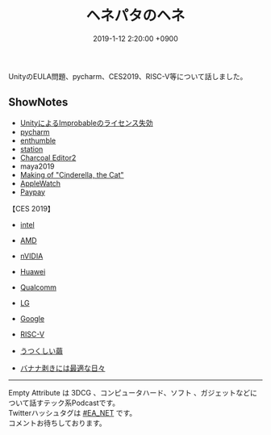 ﻿---
actor_ids:
  - kou
  - hikaru
audio_file_path: /audio/4.mp3
audio_file_size: 50
date: 2019-1-12 2:20:00 +0900
description: UnityのEULA問題、pycharm、CES2019、RISC-V等について話しました。
duration: "111:05"
layout: article
title: 4. ヘネパタのヘネ
---

UnityのEULA問題、pycharm、CES2019、RISC-V等について話しました。

## ShowNotes
- [UnityによるImprobableのライセンス失効](https://gigazine.net/news/20190111-unity-suspended-spatialos/)
- [pycharm](https://www.jetbrains.com/pycharm/)
- [enthumble](https://jp.enthumble.com/)
- [station](https://getstation.com/)
- [Charcoal Editor2](http://zurbrigg.com/charcoal-editor-2)
- maya2019
- [Making of "Cinderella, the Cat"](https://www.youtube.com/watch?v=fqPjmBRxqLI)
- [AppleWatch](https://www.apple.com/jp/apple-watch-series-4/)
- [Paypay](https://paypay.ne.jp/)

【CES 2019】
- [intel](https://www.intel.co.jp/content/www/jp/ja/events/intel-ces.html)
- [AMD](https://www.amd.com/en/press-releases/2019-01-09-amd-president-and-ceo-dr-lisa-su-reveals-coming-high-performance)
- [nVIDIA](https://www.ustream.tv/nvidia)
- [Huawei](https://cloud.watch.impress.co.jp/docs/news/1161104.html)
- [Qualcomm](https://www.qualcomm.com/company/events/ces)
- [LG](https://www.lg.com/us/ces)
- [Google](https://techcrunch.com/2019/01/08/google-woos-smart-home-device-makers-with-launch-of-google-assistant-connect/)

- [RISC-V](https://riscv.org/)
- [うつくしい繭](https://www.amazon.co.jp/gp/product/B07L8B3NJB/)
- [バナナ剥きには最適な日々](https://www.amazon.co.jp/dp/B00KID932A/)

---

Empty Attribute は 3DCG 、コンピュータハード、ソフト 、ガジェットなどについて話すテック系Podcastです。  
Twitterハッシュタグは [#EA_NET](https://twitter.com/intent/tweet?hashtags=EA_Net) です。  
コメントお待ちしております。